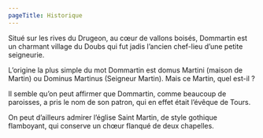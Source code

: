 ```yaml
---
pageTitle: Historique
---
```


Situé sur les rives du Drugeon, au cœur de vallons boisés, Dommartin est un charmant village du Doubs qui fut jadis l’ancien chef-lieu d’une petite seigneurie.

L’origine la plus simple du mot Dommartin est domus Martini (maison de Martin) ou Dominus Martinus (Seigneur Martin). Mais ce Martin, quel est-il ?

Il semble qu’on peut affirmer que Dommartin, comme beaucoup de paroisses, a pris le nom de son patron, qui en effet était l’évêque de Tours.

On peut d’ailleurs admirer l’église Saint Martin, de style gothique flamboyant, qui conserve un chœur flanqué de deux chapelles.
